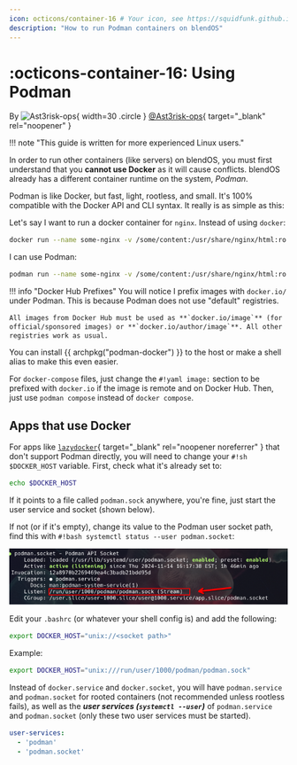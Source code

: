 ```yaml
---
icon: octicons/container-16 # Your icon, see https://squidfunk.github.io/mkdocs-material/reference/icons-emojis/
description: "How to run Podman containers on blendOS"
---
```


<!-- The top-level header *must* look like this (uses the same icon defined in the frontmatter)-->

# :octicons-container-16: Using Podman

By ![Ast3risk-ops](https://github.com/Ast3risk-ops.png){ width=30 .circle } [@Ast3risk-ops](https://asterisk.lol){ target="_blank" rel="noopener" }

<!-- you can also paste a gitlab.com, blendOS gitlab, bitbucket or 𝕏 profile link here, or make a Markdown link of this format:

[@Your_Username](link-to-site-or-profile)

The image can also be a local one, store it in docs/assets/img/guides

![Your Profile Picture](../assets/img/guides/your_picture.png)

-->

!!! note "This guide is written for more experienced Linux users."

In order to run other containers (like servers) on blendOS, you must first understand that you **cannot use Docker** as it will cause conflicts. blendOS already has a different container runtime on the system, *Podman*.

Podman is like Docker, but fast, light, rootless, and small. It's 100% compatible with the Docker API and CLI syntax. It really is as simple as this:

Let's say I want to run a docker container for `nginx`. Instead of using `docker`:

```sh
docker run --name some-nginx -v /some/content:/usr/share/nginx/html:ro -d -p 8080:80 nginx
```

I can use Podman:

```sh
podman run --name some-nginx -v /some/content:/usr/share/nginx/html:ro -d -p 8080:80 docker.io/nginx
```

!!! info "Docker Hub Prefixes"
    You will notice I prefix images with `docker.io/` under Podman. This is because Podman does not use "default" registries. 
    
    All images from Docker Hub must be used as **`docker.io/image`** (for official/sponsored images) or **`docker.io/author/image`**. All other registries work as usual.

You can install {{ archpkg("podman-docker") }} to the host or make a shell alias to make this even easier.

For `docker-compose` files, just change the `#!yaml image:` section to be prefixed with `docker.io` if the image is remote and on Docker Hub. Then, just use `podman compose` instead of `docker compose`.

## Apps that use Docker

For apps like [`lazydocker`](https://github.com/jesseduffield/lazydocker){ target="_blank" rel="noopener noreferrer" } that don't support Podman directly, you will need to change your `#!sh $DOCKER_HOST` variable. First, check what it's already set to:

```sh
echo $DOCKER_HOST
```

If it points to a file called `podman.sock` anywhere, you're fine, just start the user service and socket (shown below).

If not (or if it's empty), change its value to the Podman user socket path, find this with `#!bash systemctl status --user podman.socket`:

![Podman Socket example](../assets/img/podman-socket.png)

Edit your `.bashrc` (or whatever your shell config is) and add the following:

```sh title=".bashrc"
export DOCKER_HOST="unix://<socket path>"
```

Example:

```sh title=".bashrc"
export DOCKER_HOST="unix:///run/user/1000/podman/podman.sock"
```

Instead of `docker.service` and `docker.socket`, you will have `podman.service` and `podman.socket` for rooted containers (not recommended unless rootless fails), as well as the ***user services (`systemctl --user`)*** of `podman.service` and `podman.socket` (only these two user services must be started).

```yaml title="system.yaml"
user-services:
  - 'podman'
  - 'podman.socket'
```
